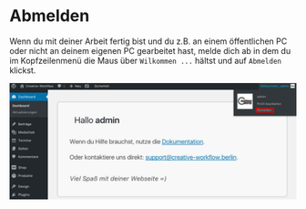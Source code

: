 # Abmelden

Wenn du mit deiner Arbeit fertig bist und du z.B. an einem öffentlichen PC oder nicht an deinem eigenen PC gearbeitet hast, melde dich ab in dem du im Kopfzeilenmenü die Maus über `Wilkommen ...` hältst und auf `Abmelden` klickst.

![Abmelden](./assets/logout.jpg)
